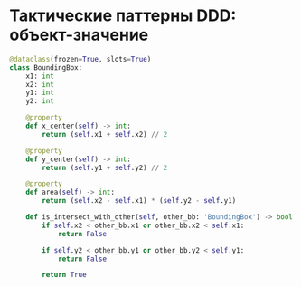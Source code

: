 # Тактические паттерны DDD: объект-значение

```python {*}{maxHeight:'400px'}
@dataclass(frozen=True, slots=True)
class BoundingBox:
    x1: int
    x2: int
    y1: int
    y2: int

    @property
    def x_center(self) -> int:
        return (self.x1 + self.x2) // 2

    @property
    def y_center(self) -> int:
        return (self.y1 + self.y2) // 2

    @property
    def area(self) -> int:
        return (self.x2 - self.x1) * (self.y2 - self.y1)

    def is_intersect_with_other(self, other_bb: 'BoundingBox') -> bool:
        if self.x2 < other_bb.x1 or other_bb.x2 < self.x1:
            return False

        if self.y2 < other_bb.y1 or other_bb.y2 < self.y1:
            return False

        return True

```
<SlideCurrentNo class="absolute bottom-[5px] left-1/2 transform -translate-x-1/2 items-center" />
